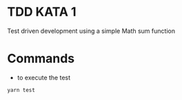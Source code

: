 # TDD KATA 1

Test driven development using a simple Math sum function

# Commands

- to execute the test
```
yarn test
```